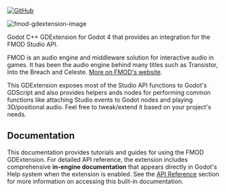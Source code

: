 [![GitHub](https://img.shields.io/github/license/utopia-rise/fmod-gdextension?style=flat-square)](LICENSE)

![fmod-gdextension-image]

Godot C++ GDExtension for Godot 4 that provides an integration for the FMOD Studio API.

FMOD is an audio engine and middleware solution for interactive audio in games. It has been the audio engine behind many
titles such as Transistor, Into the Breach and Celeste. [More on FMOD's website](https://www.fmod.com/).

This GDExtension exposes most of the Studio API functions to Godot's GDScript and also provides helpers ands nodes for
performing common functions like attaching Studio events to Godot nodes and playing 3D/positional audio. Feel free to
tweak/extend it based on your project's needs.

## Documentation

This documentation provides tutorials and guides for using the FMOD GDExtension. For detailed API reference, the extension includes comprehensive **in-engine documentation** that appears directly in Godot's Help system when the extension is enabled. See the [API Reference](api-reference.md) section for more information on accessing this built-in documentation.

[fmod-gdextension-image]: ./assets/fmod-gdextension-logo.png
